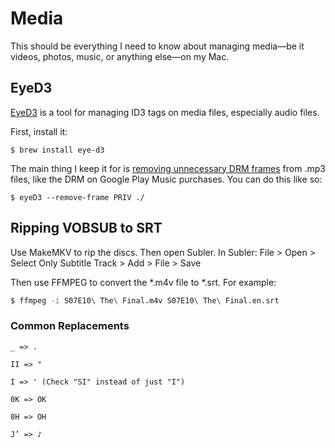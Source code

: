 # Media

This should be everything I need to know about managing media—be it videos,
photos, music, or anything else—on my Mac.

## EyeD3

[EyeD3](https://eyed3.readthedocs.io/en/latest/#) is a tool for managing ID3
tags on media files, especially audio files.

First, install it:
```
$ brew install eye-d3
```

The main thing I keep it for is
[removing unnecessary DRM frames](https://www.calvinallen.net/remove-drm-from-google-play-music/)
from .mp3 files, like the DRM on Google Play Music purchases.
You can do this like so:

```
$ eyeD3 --remove-frame PRIV ./
```

## Ripping VOBSUB to SRT

Use MakeMKV to rip the discs. Then open Subler. In Subler:
File > Open > Select Only Subtitle Track > Add > File > Save

Then use FFMPEG to convert the *.m4v file to *.srt. For example:

```bash
$ ffmpeg -i S07E10\ The\ Final.m4v S07E10\ The\ Final.en.srt 
```

### Common Replacements

```
_ => .
```

```
II => "
```

```
I => ' (Check "SI" instead of just "I")
```

```
0K => OK
```

```
0H => OH
```

```
J’ => ♪
```
